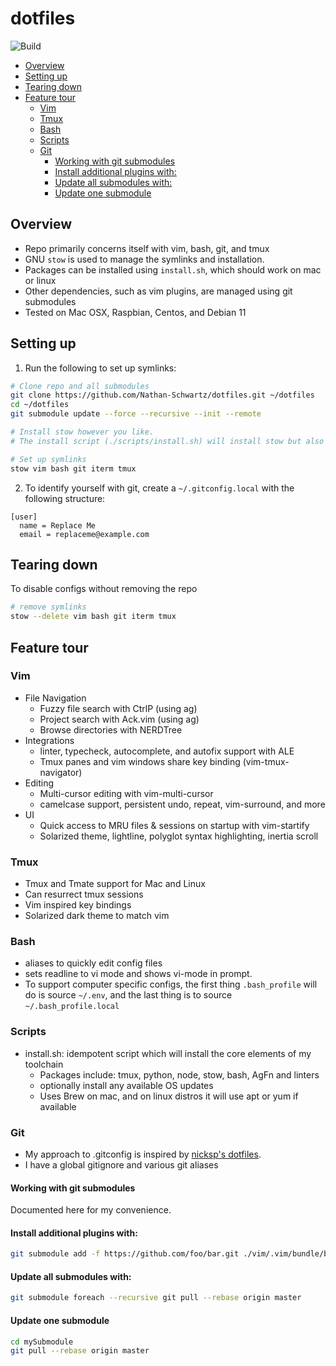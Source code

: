 # dotfiles

![Build](https://github.com/Nathan-Schwartz/dotfiles/actions/workflows/ci.yml/badge.svg)

<!-- vim-markdown-toc GFM -->

- [Overview](#overview)
- [Setting up](#setting-up)
- [Tearing down](#tearing-down)
- [Feature tour](#feature-tour)
  - [Vim](#vim)
  - [Tmux](#tmux)
  - [Bash](#bash)
  - [Scripts](#scripts)
  - [Git](#git)
    - [Working with git submodules](#working-with-git-submodules)
    - [Install additional plugins with:](#install-additional-plugins-with)
    - [Update all submodules with:](#update-all-submodules-with)
    - [Update one submodule](#update-one-submodule)

<!-- vim-markdown-toc -->

## Overview

- Repo primarily concerns itself with vim, bash, git, and tmux
- GNU `stow` is used to manage the symlinks and installation.
- Packages can be installed using `install.sh`, which should work on mac or linux
- Other dependencies, such as vim plugins, are managed using git submodules
- Tested on Mac OSX, Raspbian, Centos, and Debian 11

## Setting up

1. Run the following to set up symlinks:

```bash
# Clone repo and all submodules
git clone https://github.com/Nathan-Schwartz/dotfiles.git ~/dotfiles
cd ~/dotfiles
git submodule update --force --recursive --init --remote

# Install stow however you like.
# The install script (./scripts/install.sh) will install stow but also many other things.

# Set up symlinks
stow vim bash git iterm tmux
```

2. To identify yourself with git, create a `~/.gitconfig.local` with the following structure:

```
[user]
  name = Replace Me
  email = replaceme@example.com
```

## Tearing down

To disable configs without removing the repo

```bash
# remove symlinks
stow --delete vim bash git iterm tmux
```

## Feature tour

### Vim

- File Navigation
  - Fuzzy file search with CtrlP (using ag)
  - Project search with Ack.vim (using ag)
  - Browse directories with NERDTree
- Integrations
  - linter, typecheck, autocomplete, and autofix support with ALE
  - Tmux panes and vim windows share key binding (vim-tmux-navigator)
- Editing
  - Multi-cursor editing with vim-multi-cursor
  - camelcase support, persistent undo, repeat, vim-surround, and more
- UI
  - Quick access to MRU files & sessions on startup with vim-startify
  - Solarized theme, lightline, polyglot syntax highlighting, inertia scroll

### Tmux

- Tmux and Tmate support for Mac and Linux
- Can resurrect tmux sessions
- Vim inspired key bindings
- Solarized dark theme to match vim

### Bash

- aliases to quickly edit config files
- sets readline to vi mode and shows vi-mode in prompt.
- To support computer specific configs, the first thing `.bash_profile` will do is source `~/.env`, and the last thing is to source `~/.bash_profile.local`

### Scripts

- install.sh: idempotent script which will install the core elements of my toolchain
  - Packages include: tmux, python, node, stow, bash, AgFn and linters
  - optionally install any available OS updates
  - Uses Brew on mac, and on linux distros it will use apt or yum if available

### Git

- My approach to .gitconfig is inspired by [nicksp's dotfiles](https://github.com/nicksp/dotfiles).
- I have a global gitignore and various git aliases

#### Working with git submodules

Documented here for my convenience.

#### Install additional plugins with:

```bash
git submodule add -f https://github.com/foo/bar.git ./vim/.vim/bundle/bar
```

#### Update all submodules with:

```bash
git submodule foreach --recursive git pull --rebase origin master
```

#### Update one submodule

```bash
cd mySubmodule
git pull --rebase origin master
```
